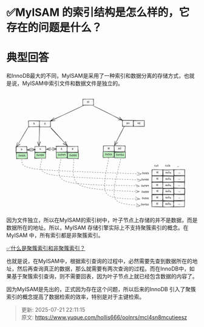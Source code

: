 # ✅MyISAM 的索引结构是怎么样的，它存在的问题是什么？

# 典型回答


和InnoDB最大的不同，MyISAM是采用了一种索引和数据分离的存储方式，也就是说，MyISAM中索引文件和数据文件是独立的。

![1697716353442-c70b80e4-be96-427a-b7d3-5ece0bdb58ef.png](./img/6PnYlhmoKsqB9aFT/1697716353442-c70b80e4-be96-427a-b7d3-5ece0bdb58ef-180846.png)



因为文件独立，所以在MyISAM的索引树中，叶子节点上存储的并不是数据，而是数据所在的地址。所以，MyISAM 存储引擎实际上不支持聚簇索引的概念。在 MyISAM 中，所有索引都是非聚簇索引。



[✅什么是聚簇索引和非聚簇索引？](https://www.yuque.com/hollis666/oolnrs/le8gbo472cpxv63z)



也就是说，在MyISAM中，根据索引查询的过程中，必然需要先查到数据所在的地址，然后再查询真正的数据，那么就需要有两次查询的过程。而在InnoDB中，如果基于聚簇索引查询，则不需要回表，因为叶子节点上就已经包含数据的内容了。



因为MyISAM是先出的，正式因为存在这个问题，所以后来的InnoDB 引入了聚簇索引的概念提高了数据检索的效率，特别是对于主键检索。



> 更新: 2025-07-21 22:11:15  
> 原文: <https://www.yuque.com/hollis666/oolnrs/mcl4sn8mcutieesz>